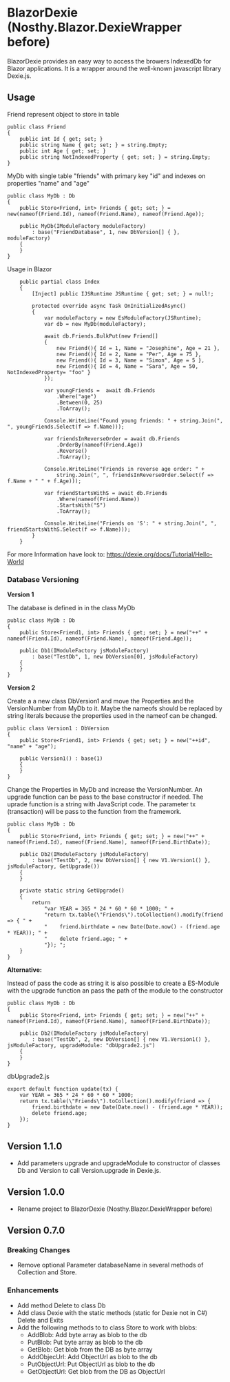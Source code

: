 # BlazorDexie (Nosthy.Blazor.DexieWrapper before)

BlazorDexie provides an easy way to access the browers IndexedDb for Blazor applications.
It is a wrapper around the well-known javascript library Dexie.js.

## Usage

Friend represent object to store in table
```
public class Friend
{
    public int Id { get; set; }
    public string Name { get; set; } = string.Empty;
    public int Age { get; set; }
    public string NotIndexedProperty { get; set; } = string.Empty;
}
```
MyDb with single table "friends" with primary key "id" and
indexes on properties "name" and "age"
```
public class MyDb : Db
{
    public Store<Friend, int> Friends { get; set; } = new(nameof(Friend.Id), nameof(Friend.Name), nameof(Friend.Age));

    public MyDb(IModuleFactory moduleFactory)
        : base("FriendDatabase", 1, new DbVersion[] { }, moduleFactory)
    {
    }
}
```
Usage in Blazor
```
    public partial class Index
    {
        [Inject] public IJSRuntime JSRuntime { get; set; } = null!;

        protected override async Task OnInitializedAsync()
        {
            var moduleFactory = new EsModuleFactory(JSRuntime);
            var db = new MyDb(moduleFactory);

            await db.Friends.BulkPut(new Friend[]
            {
                new Friend(){ Id = 1, Name = "Josephine", Age = 21 },
                new Friend(){ Id = 2, Name = "Per", Age = 75 },
                new Friend(){ Id = 3, Name = "Simon", Age = 5 },
                new Friend(){ Id = 4, Name = "Sara", Age = 50, NotIndexedProperty= "foo" }
            });

            var youngFriends =  await db.Friends
                .Where("age")
                .Between(0, 25)
                .ToArray();

            Console.WriteLine("Found young friends: " + string.Join(", ", youngFriends.Select(f => f.Name)));

            var friendsInReverseOrder = await db.Friends
                .OrderBy(nameof(Friend.Age))
                .Reverse()
                .ToArray();

            Console.WriteLine("Friends in reverse age order: " + 
                string.Join(", ", friendsInReverseOrder.Select(f => f.Name + " " + f.Age)));

            var friendStartsWithS = await db.Friends
                .Where(nameof(Friend.Name))
                .StartsWith("S")
                .ToArray();
            
            Console.WriteLine("Friends on 'S': " + string.Join(", ", friendStartsWithS.Select(f => f.Name)));
        }
    }
```

For more Information have look to: https://dexie.org/docs/Tutorial/Hello-World

### Database Versioning

**Version 1**

The database is defined in in the class MyDb

```
public class MyDb : Db
{
    public Store<Friend1, int> Friends { get; set; } = new("++" + nameof(Friend.Id), nameof(Friend.Name), nameof(Friend.Age));

    public Db1(IModuleFactory jsModuleFactory)
        : base("TestDb", 1, new DbVersion[0], jsModuleFactory)
    {
    }
}
```

**Version 2**

Create a a new class DbVersion1 and move the Properties and the VersionNumber from MyDb to it.
Maybe the nameofs should be replaced by string literals because the properties used in the nameof can be changed.

```
public class Version1 : DbVersion
{
    public Store<Friend1, int> Friends { get; set; } = new("++id", "name" + "age");

    public Version1() : base(1)
    {
    }
}
```
Change the Properties in MyDb and increase the VersionNumber. An upgrade function can be pass to the base constructor if needed. The uprade function is a string with JavaScript code. The parameter tx (transaction) will be pass to the function from the framework.

```
public class MyDb : Db
{
    public Store<Friend, int> Friends { get; set; } = new("++" + nameof(Friend.Id), nameof(Friend.Name), nameof(Friend.BirthDate));

    public Db2(IModuleFactory jsModuleFactory)
        : base("TestDb", 2, new DbVersion[] { new V1.Version1() }, jsModuleFactory, GetUpgrade())
    {
    }

    private static string GetUpgrade()
    {
        return
            "var YEAR = 365 * 24 * 60 * 60 * 1000; " +
            "return tx.table(\"Friends\").toCollection().modify(friend => { " +
            "    friend.birthdate = new Date(Date.now() - (friend.age * YEAR)); " +
            "    delete friend.age; " +
            "}); ";
    }
}
```
**Alternative:**

Instead of pass the code as string it is also possible to create a ES-Module with the upgrade function an pass the path of the module to the constructor

```
public class MyDb : Db
{
    public Store<Friend, int> Friends { get; set; } = new("++" + nameof(Friend.Id), nameof(Friend.Name), nameof(Friend.BirthDate));

    public Db2(IModuleFactory jsModuleFactory)
        : base("TestDb", 2, new DbVersion[] { new V1.Version1() }, jsModuleFactory, upgradeModule: "dbUpgrade2.js")
    {
    }
}
```
dbUpgrade2.js
```
export default function update(tx) {
    var YEAR = 365 * 24 * 60 * 60 * 1000; 
    return tx.table(\"Friends\").toCollection().modify(friend => { 
        friend.birthdate = new Date(Date.now() - (friend.age * YEAR)); 
        delete friend.age; 
    });
}
```

## Version 1.1.0
- Add parameters upgrade and upgradeModule to constructor of classes Db and Version to call Version.upgrade in Dexie.js.

## Version 1.0.0 

- Rename project to BlazorDexie (Nosthy.Blazor.DexieWrapper before)

## Version 0.7.0

### Breaking Changes

- Remove optional Parameter databaseName in several methods of Collection and Store. 

### Enhancements

- Add method Delete to class Db
- Add class Dexie with the static methods (static for Dexie not in C#) Delete and Exits
- Add the following methods to to class Store to work with blobs:
   - AddBlob: Add byte array as blob to the db
   - PutBlob: Put byte array as blob to the db
   - GetBlob: Get blob from the DB as byte array
   - AddObjecUrl:  Add ObjectUrl as blob to the db
   - PutObjectUrl: Put ObjectUrl as blob to the db
   - GetObjectUrl: Get blob from the DB as ObjectUrl
    
